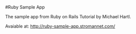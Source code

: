 #Ruby Sample App

The sample app from Ruby on Rails Tutorial by Michael Hartl.

Avaiable at:
http://ruby-sample-app.stromannet.com/
